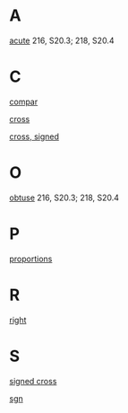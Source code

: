 # A

[acute](../../Content/20/3/acuteObtuseRight.md) 216, S20.3; 218, S20.4

# C

[compar](../../Content/0/1/compar.md)

[cross](../../Content/20/3/acuteObtuseRight.md)

[cross, signed](../../Content/20/3/acuteObtuseRight.md)

# O

[obtuse](../../Content/20/3/acuteObtuseRight.md) 216, S20.3; 218, S20.4

# P

[proportions](../../Content/2/2/proportions.md)

# R

[right](../../Content/20/3/acuteObtuseRight.md)

# S

[signed cross](../../Content/20/3/acuteObtuseRight.md)

[sgn](../../Content/0/1/compar.md)


